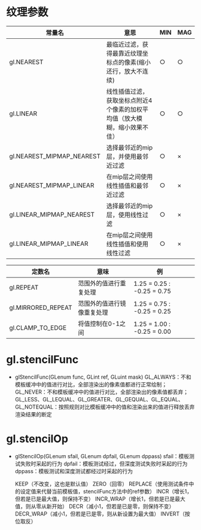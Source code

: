 # 纹理参数

| 常量名                    | 意思                                            | MIN  | MAG  |
| ------------------------- | ----------------------------------------------- | ---- | ---- |
| gl.NEAREST                | 最临近过滤，获得最靠近纹理坐标点的像素(缩小还行，放大不连续)          | ○    | ○    |
| gl.LINEAR                 | 线性插值过滤，获取坐标点附近4个像素的加权平均值（放大模糊，缩小效果不佳） | ○    | ○    |
| gl.NEAREST_MIPMAP_NEAREST | 选择最邻近的mip层，并使用最邻近过滤             | ○    | ×    |
| gl.NEAREST_MIPMAP_LINEAR  | 在mip层之间使用线性插值和最邻近过滤             | ○    | ×    |
| gl.LINEAR_MIPMAP_NEAREST  | 选择最邻近的mip层，使用线性过滤                 | ○    | ×    |
| gl.LINEAR_MIPMAP_LINEAR   | 在mip层之间使用线性插值和使用线性过滤           | ○    | ×    |

| 定数名             | 意味                       | 例                         |      |
| ------------------ | -------------------------- | -------------------------- | ---- |
| gl.REPEAT          | 范围外的值进行重复处理     | 1.25 = 0.25 : -0.25 = 0.75 |      |
| gl.MIRRORED_REPEAT | 范围外的值进行镜像重复处理 | 1.25 = 0.75 : -0.25 = 0.25 |      |
| gl.CLAMP_TO_EDGE   | 将值控制在0-1之间          | 1.25 = 1.00 : -0.25 = 0.00 |      |

# gl.stencilFunc
- glStencilFunc(GLenum func, GLint ref, GLuint mask)
    GL_ALWAYS：不和模板缓冲中的值进行对比，全部渲染出的像素值都进行正常绘制；
    GL_NEVER：不和模板缓冲中的值进行对比，全部渲染出的像素值都丢弃；
    GL_LESS、GL_LEQUAL、GL_GREATER、GL_GEQUAL、GL_EQUAL、GL_NOTEQUAL：按照规则对比模板缓冲中的值和渲染出来的值进行释放丢弃渲染结果的断定



# gl.stencilOp
- glStencilOp(GLenum sfail, GLenum dpfail, GLenum dppass)
    sfail：模板测试失败时采起的行为
    dpfail：模板测试经过，但深度测试失败时采起的行为
    dppass：模板测试和深度测试都经过时采起的行为

    KEEP（不改变，这也是默认值）
    ZERO（回零）
    REPLACE（使用测试条件中的设定值来代替当前模板值，stencilFunc方法中的ref参数）
    INCR（增长1，但若是已是最大值，则保持不变）
    INCR_WRAP（增长1，但若是已是最大值，则从零从新开始）
    DECR（减小1，但若是已是零，则保持不变）
    DECR_WRAP（减小1，但若是已是零，则从新设置为最大值）
    INVERT（按位取反）